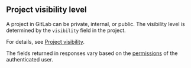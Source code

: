 ## Project visibility level

A project in GitLab can be private, internal, or public.
The visibility level is determined by the `visibility` field in the project.

For details, see [Project visibility](../user/public_access.md).

The fields returned in responses vary based on the [permissions](../user/permissions.md) of the authenticated user.

